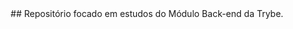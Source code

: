 <div align="center">
 ## Repositório focado em estudos do Módulo Back-end da Trybe.

 <br>
 <br>
</div>